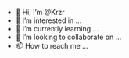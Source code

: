 - 👋 Hi, I’m @Krzr
- 👀 I’m interested in ...
- 🌱 I’m currently learning ...
- 💞️ I’m looking to collaborate on ...
- 📫 How to reach me ...

<!---
Krzr/Krzr is a ✨ special ✨ repository because its `README.md` (this file) appears on your GitHub profile.
You can click the Preview link to take a look at your changes.
--->
